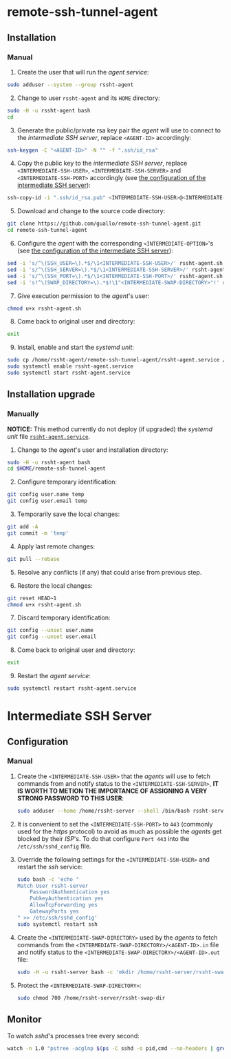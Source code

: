 # remote-ssh-tunnel-agent

## Installation

### Manual

1.  Create the user that will run the *agent service*:

```bash
sudo adduser --system --group rssht-agent
```

2.  Change to user `rssht-agent` and its `HOME` directory:

```bash
sudo -H -u rssht-agent bash
cd
```

3.  Generate the public/private rsa key pair the *agent* will use to connect to the *intermediate SSH server*, replace `<AGENT-ID>` accordingly:

```bash
ssh-keygen -C "<AGENT-ID>" -N "" -f ".ssh/id_rsa"
```

4.  Copy the public key to the *intermediate SSH server*, replace `<INTERMEDIATE-SSH-USER>`, `<INTERMEDIATE-SSH-SERVER>` and `<INTERMEDIATE-SSH-PORT>` accordingly (see [the configuration of the intermediate SSH server](#manual-1)):

```bash
ssh-copy-id -i ".ssh/id_rsa.pub" <INTERMEDIATE-SSH-USER>@<INTERMEDIATE-SSH-SERVER> -p <INTERMEDIATE-SSH-PORT>
```

5.  Download and change to the source code directory:

```bash
git clone https://github.com/guallo/remote-ssh-tunnel-agent.git
cd remote-ssh-tunnel-agent
```

6.  Configure the *agent* with the corresponding `<INTERMEDIATE-OPTION>`'s (see [the configuration of the intermediate SSH server](#manual-1)):

```bash
sed -i 's/^\(SSH_USER=\).*$/\1<INTERMEDIATE-SSH-USER>/' rssht-agent.sh
sed -i 's/^\(SSH_SERVER=\).*$/\1<INTERMEDIATE-SSH-SERVER>/' rssht-agent.sh
sed -i 's/^\(SSH_PORT=\).*$/\1<INTERMEDIATE-SSH-PORT>/' rssht-agent.sh
sed -i 's!^\(SWAP_DIRECTORY=\).*$!\1"<INTERMEDIATE-SWAP-DIRECTORY>"!' rssht-agent.sh
```

7.  Give execution permission to the *agent*'s user:

```bash
chmod u+x rssht-agent.sh
```

8.  Come back to original user and directory:

```bash
exit
```

9.  Install, enable and start the *systemd unit*:

```bash
sudo cp /home/rssht-agent/remote-ssh-tunnel-agent/rssht-agent.service /lib/systemd/system/
sudo systemctl enable rssht-agent.service
sudo systemctl start rssht-agent.service
```

## Installation upgrade

### Manually

**NOTICE:** This method currently do not deploy (if upgraded) the *systemd unit* file [`rssht-agent.service`](https://github.com/guallo/remote-ssh-tunnel-agent/blob/master/rssht-agent.service).

1.  Change to the *agent*'s user and installation directory:

```bash
sudo -H -u rssht-agent bash
cd $HOME/remote-ssh-tunnel-agent
```

2.  Configure temporary identification:

```bash
git config user.name temp
git config user.email temp
```

3.  Temporarily save the local changes:

```bash
git add -A
git commit -m 'temp'
```

4.  Apply last remote changes:

```bash
git pull --rebase
```

5.  Resolve any conflicts (if any) that could arise from previous step.

6.  Restore the local changes:

```bash
git reset HEAD~1
chmod u+x rssht-agent.sh
```

7.  Discard temporary identification:

```bash
git config --unset user.name
git config --unset user.email
```

8.  Come back to original user and directory:

```bash
exit
```

9.  Restart the *agent service*:

```bash
sudo systemctl restart rssht-agent.service
```

# Intermediate SSH Server

## Configuration

### Manual

1.  Create the `<INTERMEDIATE-SSH-USER>` that the *agents* will use to fetch commands from and notify status to the `<INTERMEDIATE-SSH-SERVER>`, **IT IS WORTH TO METION THE IMPORTANCE OF ASSIGNING A VERY STRONG PASSWORD TO THIS USER**:

    ```bash
    sudo adduser --home /home/rssht-server --shell /bin/bash rssht-server
    ```

2.  It is convenient to set the `<INTERMEDIATE-SSH-PORT>` to `443` (commonly used for the *https* protocol) to avoid as much as possible the *agents* get blocked by their *ISP*'s. To do that configure `Port 443` into the `/etc/ssh/sshd_config` file.

3.  Override the following settings for the `<INTERMEDIATE-SSH-USER>` and restart the *ssh* service:

    ```bash
    sudo bash -c 'echo "
    Match User rssht-server
        PasswordAuthentication yes
        PubkeyAuthentication yes
        AllowTcpForwarding yes
        GatewayPorts yes
    " >> /etc/ssh/sshd_config'
    sudo systemctl restart ssh
    ```

4.  Create the `<INTERMEDIATE-SWAP-DIRECTORY>` used by the *agents* to fetch commands from the `<INTERMEDIATE-SWAP-DIRECTORY>/<AGENT-ID>.in` file and notify status to the `<INTERMEDIATE-SWAP-DIRECTORY>/<AGENT-ID>.out` file:

    ```bash
    sudo -H -u rssht-server bash -c 'mkdir /home/rssht-server/rssht-swap-dir'
    ```

5.  Protect the `<INTERMEDIATE-SWAP-DIRECTORY>`:

    ```bash
    sudo chmod 700 /home/rssht-server/rssht-swap-dir
    ```

## Monitor

To watch *sshd*'s processes tree every second:

```bash
watch -n 1.0 "pstree -acglnp $(ps -C sshd -o pid,cmd --no-headers | grep /usr/sbin/sshd | grep -Po '\d+' | head -n 1)"
```
